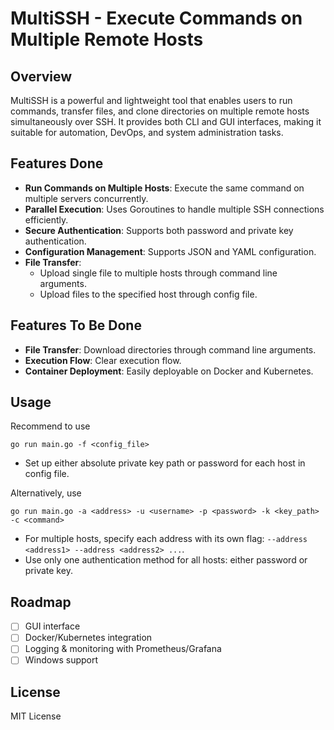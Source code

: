 # MultiSSH - Execute Commands on Multiple Remote Hosts

## Overview
MultiSSH is a powerful and lightweight tool that enables users to run commands, transfer files, and clone directories on multiple remote hosts simultaneously over SSH. It provides both CLI and GUI interfaces, making it suitable for automation, DevOps, and system administration tasks.

## Features Done
- **Run Commands on Multiple Hosts**: Execute the same command on multiple servers concurrently.
- **Parallel Execution**: Uses Goroutines to handle multiple SSH connections efficiently.
- **Secure Authentication**: Supports both password and private key authentication.
- **Configuration Management**: Supports JSON and YAML configuration.
- **File Transfer**: 
    - Upload single file to multiple hosts through command line arguments.
    - Upload files to the specified host through config file.

## Features To Be Done
- **File Transfer**: Download directories through command line arguments.
- **Execution Flow**: Clear execution flow.
- **Container Deployment**: Easily deployable on Docker and Kubernetes.

## Usage
Recommend to use
```shell
go run main.go -f <config_file>
```
- Set up either absolute private key path or password for each host in config file.

Alternatively, use
```shell
go run main.go -a <address> -u <username> -p <password> -k <key_path> -c <command>
```
- For multiple hosts, specify each address with its own flag: `--address <address1> --address <address2> ...`.
- Use only one authentication method for all hosts: either password or private key.

## Roadmap
- [ ] GUI interface
- [ ] Docker/Kubernetes integration
- [ ] Logging & monitoring with Prometheus/Grafana
- [ ] Windows support

## License
MIT License
